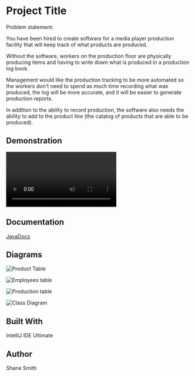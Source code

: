 
# Project Title
Problem statement:

You have been hired to create software for a media player production facility that will keep track of what products are produced.

Without the software, workers on the production floor are physically producing items and having to write down what is produced in a production log book.

Management would like the production tracking to be more automated so the workers don't need to spend as much time recording what was produced, the log will be more accurate, and it will be easier to generate production reports.

In addition to the ability to record production, the software also needs the ability to add to the product line (the catalog of products that are able to be produced).
## Demonstration
![Demo](E:\Downloads\ProductionDemo.mp4)

## Documentation
[JavaDocs](https://ssmith0814.github.io/GUIProgramAlpha/res/docs/index-1.html)

## Diagrams
![Product Table](https://user-images.githubusercontent.com/36053356/69773920-4fb5c080-1162-11ea-8ba4-910ec7a32453.PNG)

![Employees table](https://user-images.githubusercontent.com/36053356/69773890-3876d300-1162-11ea-96ca-663c92401ed9.PNG)

![Production table](https://user-images.githubusercontent.com/36053356/69773904-4593c200-1162-11ea-8609-5095f22ec25d.PNG)

![Class Diagram](https://user-images.githubusercontent.com/36053356/70471372-05560d00-1a9b-11ea-86f1-29bd1f7a597f.png)


## Built With
IntelliJ IDE Ultimate

## Author
Shane Smith
